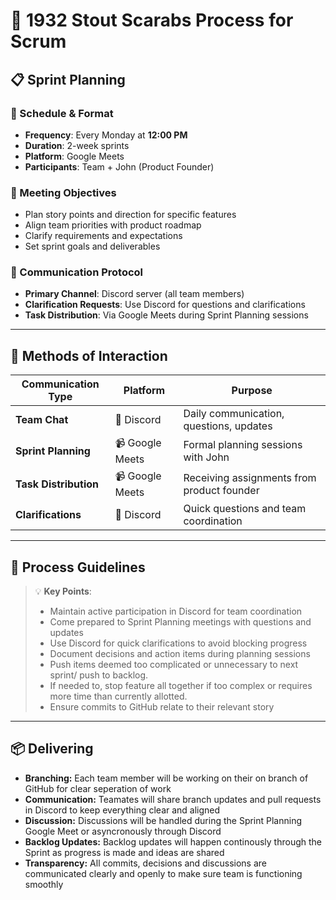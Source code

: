 # 🚀 1932 Stout Scarabs Process for Scrum

## 📋 Sprint Planning

### 📅 Schedule & Format
- **Frequency**: Every Monday at **12:00 PM**
- **Duration**: 2-week sprints
- **Platform**: Google Meets
- **Participants**: Team + John (Product Founder)

### 🎯 Meeting Objectives
- Plan story points and direction for specific features
- Align team priorities with product roadmap
- Clarify requirements and expectations
- Set sprint goals and deliverables

### 💬 Communication Protocol
- **Primary Channel**: Discord server (all team members)
- **Clarification Requests**: Use Discord for questions and clarifications
- **Task Distribution**: Via Google Meets during Sprint Planning sessions

---

## 🔄 Methods of Interaction

| Communication Type | Platform | Purpose |
|-------------------|----------|---------|
| **Team Chat** | 💬 Discord | Daily communication, questions, updates |
| **Sprint Planning** | 📹 Google Meets | Formal planning sessions with John |
| **Task Distribution** | 📹 Google Meets | Receiving assignments from product founder |
| **Clarifications** | 💬 Discord | Quick questions and team coordination |

---

## 📝 Process Guidelines

> 💡 **Key Points**:
> - Maintain active participation in Discord for team coordination
> - Come prepared to Sprint Planning meetings with questions and updates
> - Use Discord for quick clarifications to avoid blocking progress
> - Document decisions and action items during planning sessions
> - Push items deemed too complicated or unnecessary to next sprint/ push to backlog.
> - If needed to, stop feature all together if too complex or requires more time than currently allotted.
> - Ensure commits to GitHub relate to their relevant story

---

## 📦 Delivering

- **Branching:** Each team member will be working on their on branch of GitHub for clear seperation of work
- **Communication:** Teamates will share branch updates and pull requests in Discord to keep everything clear and aligned
- **Discussion:** Discussions will be handled during the Sprint Planning Google Meet or asyncronously through Discord
- **Backlog Updates:** Backlog updates will happen continously through the Sprint as progress is made and ideas are shared
- **Transparency:** All commits, decisions and discussions are communicated clearly and openly to make sure team is functioning smoothly

## 
